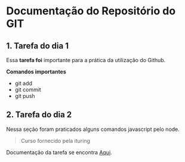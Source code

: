 # Documentação do Repositório do GIT

## 1. Tarefa do dia 1 ##

Essa **tarefa foi** importante para a prática da utilização do Github.

**Comandos importantes**

- git add
- git commit
- git push

## 2. Tarefa do dia 2 ##

Nessa seção foram praticados alguns comandos javascript pelo node.

> Curso fornecido pela ituring

Documentação da tarefa se encontra [Aqui](https://github.com/ituring-repo/aprenda-a-programar/tree/main/tarefa-dia-2).
